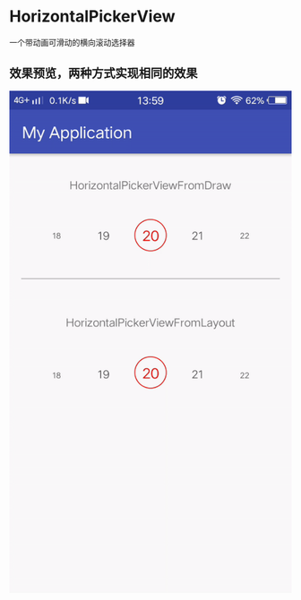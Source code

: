# HorizontalPickerView
一个带动画可滑动的横向滚动选择器

效果预览，两种方式实现相同的效果
---------------------------------  

![image](https://github.com/silladus/HorizontalPickerView/blob/master/img/ezgif.com-video-to-gif.gif)